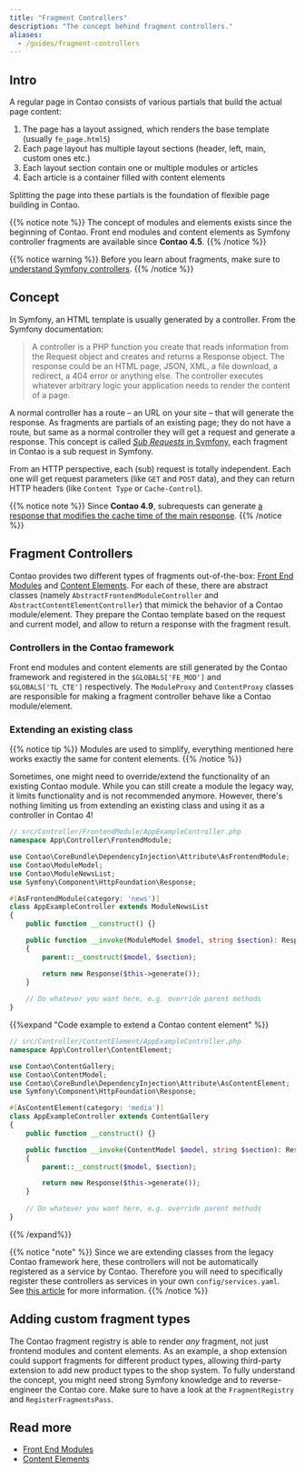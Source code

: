 ```yaml
---
title: "Fragment Controllers"
description: "The concept behind fragment controllers."
aliases:
  - /guides/fragment-controllers
---
```



## Intro

A regular page in Contao consists of various partials that build the actual page content:

1. The page has a layout assigned, which renders the base template (usually `fe_page.html5`)
2. Each page layout has multiple layout sections (header, left, main, custom ones etc.)
3. Each layout section contain one or multiple modules or articles
4. Each article is a container filled with content elements

Splitting the page into these partials is the foundation of flexible page building in Contao.

{{% notice note %}}
The concept of modules and elements exists since the beginning of Contao.
Front end modules and content elements as Symfony controller fragments are available since **Contao 4.5**.
{{% /notice %}}

{{% notice warning %}}
Before you learn about fragments, make sure to
[understand Symfony controllers](https://symfony.com/doc/current/controller.html).
{{% /notice %}}


## Concept

In Symfony, an HTML template is usually generated by a controller. From the Symfony documentation:

> A controller is a PHP function you create that reads information from the Request object and
> creates and returns a Response object. The response could be an HTML page, JSON, XML, a
> file download, a redirect, a 404 error or anything else. The controller executes whatever
> arbitrary logic your application needs to render the content of a page.

A normal controller has a route – an URL on your site – that will generate the response.
As fragments are partials of an existing page; they do not have a route, but same as a
normal controller they will get a request and generate a response. This concept is called
[*Sub Requests* in Symfony][subrequests], each fragment in Contao is a sub request in Symfony.

From an HTTP perspective, each (sub) request is totally independent. Each one will get request
parameters (like `GET` and `POST` data), and they can return HTTP headers (like `Content Type`
or `Cache-Control`).

{{% notice note %}}
Since **Contao 4.9**, subrequests can generate [a response that modifies the cache time of
the main response](/framework/caching/#caching-fragments).
{{% /notice %}}



## Fragment Controllers

Contao provides two different types of fragments out-of-the-box:
[Front End Modules][modules] and [Content Elements][elements]. For each of
these, there are abstract classes (namely `AbstractFrontendModuleController`
and `AbstractContentElementController`) that mimick the behavior of a Contao
module/element. They prepare the Contao template based on the request and current
model, and allow to return a response with the fragment result.


### Controllers in the Contao framework

Front end modules and content elements are still generated by the Contao
framework and registered in the `$GLOBALS['FE_MOD']` and `$GLOBALS['TL_CTE']`
respectively. The `ModuleProxy` and `ContentProxy` classes are responsible
for making a fragment controller behave like a Contao module/element.


### Extending an existing class

{{% notice tip %}}
Modules are used to simplify, everything mentioned here works exactly the same for content elements.
{{% /notice %}}

Sometimes, one might need to override/extend the functionality of an existing Contao module.
While you can still create a module the legacy way, it limits functionality and is not
recommended anymore. However, there's nothing limiting us from extending an existing class and
using it as a controller in Contao 4!

```php
// src/Controller/FrontendModule/AppExampleController.php
namespace App\Controller\FrontendModule;

use Contao\CoreBundle\DependencyInjection\Attribute\AsFrontendModule;
use Contao\ModuleModel;
use Contao\ModuleNewsList;
use Symfony\Component\HttpFoundation\Response;

#[AsFrontendModule(category: 'news')]
class AppExampleController extends ModuleNewsList
{
    public function __construct() {}

    public function __invoke(ModuleModel $model, string $section): Response
    {
        parent::__construct($model, $section);

        return new Response($this->generate());
    }
    
    // Do whatever you want here, e.g. override parent methods
}
```

{{%expand "Code example to extend a Contao content element" %}}
```php
// src/Controller/ContentElement/AppExampleController.php
namespace App\Controller\ContentElement;

use Contao\ContentGallery;
use Contao\ContentModel;
use Contao\CoreBundle\DependencyInjection\Attribute\AsContentElement;
use Symfony\Component\HttpFoundation\Response;

#[AsContentElement(category: 'media')]
class AppExampleController extends ContentGallery
{
    public function __construct() {}

    public function __invoke(ContentModel $model, string $section): Response
    {
        parent::__construct($model, $section);

        return new Response($this->generate());
    }
    
    // Do whatever you want here, e.g. override parent methods
}
```
{{% /expand%}}

{{% notice "note" %}}
Since we are extending classes from the legacy Contao framework here, these controllers will not be automatically registered as a service
by Contao. Therefore you will need to specifically register these controllers as services in your own `config/services.yaml`. See 
[this article](/getting-started/starting-development#autoloading-services-and-actions) for more information.
{{% /notice %}}


## Adding custom fragment types

The Contao fragment registry is able to render _any_ fragment, not just frontend modules
and content elements. As an example, a shop extension could support fragments for different
product types, allowing third-party extension to add new product types to the shop system.
To fully understand the concept, you might need strong Symfony knowledge and to reverse-engineer
the Contao core. Make sure to have a look at the `FragmentRegistry` and `RegisterFragmentsPass`.



## Read more

* [Front End Modules][modules]
* [Content Elements][elements]


[modules]: /framework/front-end-modules/
[elements]: /framework/content-elements/
[subrequests]: https://symfony.com/doc/current/components/http_kernel.html#sub-requests
